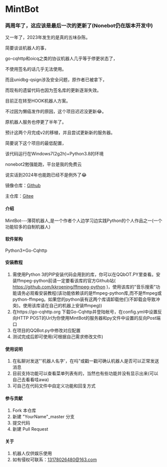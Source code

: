 # MintBot

### 两周年了，这应该是最后一次的更新了(Nonebot仍在版本开发中)
又一年了，2023年发生的是真的五味杂陈。

简要谈谈机器人的事，

go-cqhttp和oicq之类的协议机器人几乎等于停更状态了，

不使用签名的话几乎无法使用。

而且unidbg-qsign涉及安全问题，原作者已被拿下，

而现有的遗留代码也因为签名库的更新逐渐失效。

目前正在转至HOOK机器人方案。

不过因为懒癌发作的原因，这个项目迟迟没更新😂。

原机器人服务也停更了半年了。

预计这两个月完成v2的移植，并且尝试更新新的服务器。

简要说下这个项目的最低配置，

该代码运行在Windows7(2g2h)+Python3.8的环境

nonebot2勉强能跑，平台是我的免费云

说实话到2024年也能跑已经不是例外了😂

镜像仓库：[Github](https://github.com/2659170494/MintBot-Pubilc )

主仓库：[Gitee](https://gitee.com/greenyoshi233/MintBot-Pubilc )

#### 介绍
MintBot---薄荷机器人,是一个作者个人边学习边实践Python的个人作品之一(一个功能较多的自制机器人)

#### 软件架构
Python3+Go-Cqhttp


#### 安装教程

1.  需使用Python 3的PIP安装代码会用到的库，你可以在QQbOT.PY里查看。安装ffmpeg-python前请一定要看该库的官方Github站( https://github.com/kkroening/ffmpeg-python )，使用该库的"音乐搜索"功能请务必观看安装教程(该功能依赖该的是ffmpeg-python库,而不是ffmpeg或python-ffmpeg。如果您的python装有这两个库请卸载他们(不卸载会导致冲突)。使用该库请在自己的机器上安装ffmpeg))
2.  在https://go-cqhttp.org 下载Go-Cqhttp并登陆帐号，在config.yml中设置反向HTTP POST的Url为你使用MintBot的服务器和py文件中设置的反向Post端口
3.  在项目的QQBot.py中修改对应配置
4.  测试完成后即可使用(可根据自己需求修改文件)

#### 使用说明

1.  在私聊对发送"'机器人名字'，在吗"或戳一戳可确认机器人是否可以正常发送消息
2.  目前支持功能可以查看菜单列表有的，当然也有些功能并没有显示出来(可以自己去看看哇awa)
3.  可自己在代码文件中自定义功能和回复方式

#### 参与贡献

1.  Fork 本仓库
2.  新建 "YourName"_master 分支
3.  提交代码
4.  新建 Pull Request


#### 关于

1.  机器人仅供娱乐使用
2.  如有侵权可联系：13178026480@163.com

